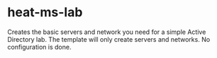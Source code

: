 # heat-ms-lab
Creates the basic servers and network you need for a simple Active Directory lab.
The template will only create servers and networks. No configuration is done.
